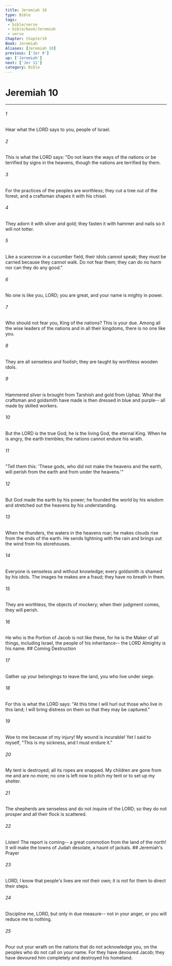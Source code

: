 ```yaml
---
title: Jeremiah 10
type: Bible
tags:
 - bible/verse
 - bible/book/Jeremiah
 - verse
Chapter: Chapter10
Book: Jeremiah
Aliases: [Jeremiah 10]
previous: ['Jer 9']
up: ['Jeremiah']
next: ['Jer 11']
category: Bible
---
```

# Jeremiah 10

***


###### 1 
Hear what the LORD says to you, people of Israel. 

###### 2 
This is what the LORD says: "Do not learn the ways of the nations or be terrified by signs in the heavens, though the nations are terrified by them. 

###### 3 
For the practices of the peoples are worthless; they cut a tree out of the forest, and a craftsman shapes it with his chisel. 

###### 4 
They adorn it with silver and gold; they fasten it with hammer and nails so it will not totter. 

###### 5 
Like a scarecrow in a cucumber field, their idols cannot speak; they must be carried because they cannot walk. Do not fear them; they can do no harm nor can they do any good." 

###### 6 
No one is like you, LORD; you are great, and your name is mighty in power. 

###### 7 
Who should not fear you, King of the nations? This is your due. Among all the wise leaders of the nations and in all their kingdoms, there is no one like you. 

###### 8 
They are all senseless and foolish; they are taught by worthless wooden idols. 

###### 9 
Hammered silver is brought from Tarshish and gold from Uphaz. What the craftsman and goldsmith have made is then dressed in blue and purple-- all made by skilled workers. 

###### 10 
But the LORD is the true God; he is the living God, the eternal King. When he is angry, the earth trembles; the nations cannot endure his wrath. 

###### 11 
"Tell them this: 'These gods, who did not make the heavens and the earth, will perish from the earth and from under the heavens.'" 

###### 12 
But God made the earth by his power; he founded the world by his wisdom and stretched out the heavens by his understanding. 

###### 13 
When he thunders, the waters in the heavens roar; he makes clouds rise from the ends of the earth. He sends lightning with the rain and brings out the wind from his storehouses. 

###### 14 
Everyone is senseless and without knowledge; every goldsmith is shamed by his idols. The images he makes are a fraud; they have no breath in them. 

###### 15 
They are worthless, the objects of mockery; when their judgment comes, they will perish. 

###### 16 
He who is the Portion of Jacob is not like these, for he is the Maker of all things, including Israel, the people of his inheritance-- the LORD Almighty is his name. ## Coming Destruction 

###### 17 
Gather up your belongings to leave the land, you who live under siege. 

###### 18 
For this is what the LORD says: "At this time I will hurl out those who live in this land; I will bring distress on them so that they may be captured." 

###### 19 
Woe to me because of my injury! My wound is incurable! Yet I said to myself, "This is my sickness, and I must endure it." 

###### 20 
My tent is destroyed; all its ropes are snapped. My children are gone from me and are no more; no one is left now to pitch my tent or to set up my shelter. 

###### 21 
The shepherds are senseless and do not inquire of the LORD; so they do not prosper and all their flock is scattered. 

###### 22 
Listen! The report is coming-- a great commotion from the land of the north! It will make the towns of Judah desolate, a haunt of jackals. ## Jeremiah's Prayer 

###### 23 
LORD, I know that people's lives are not their own; it is not for them to direct their steps. 

###### 24 
Discipline me, LORD, but only in due measure-- not in your anger, or you will reduce me to nothing. 

###### 25 
Pour out your wrath on the nations that do not acknowledge you, on the peoples who do not call on your name. For they have devoured Jacob; they have devoured him completely and destroyed his homeland. 

